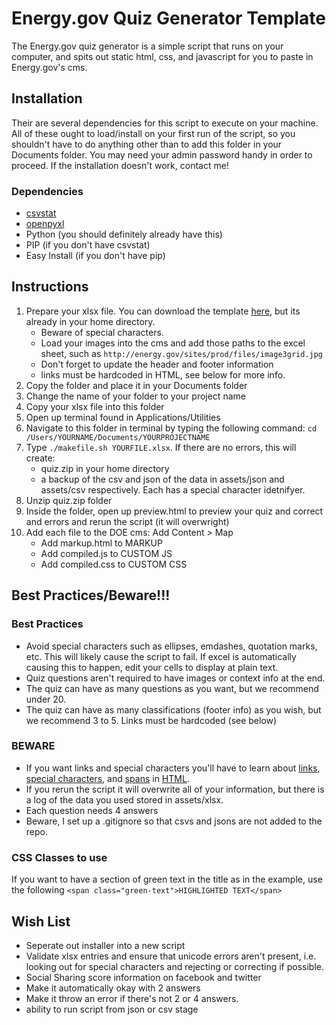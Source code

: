 # Energy.gov Quiz Generator Template
The Energy.gov quiz generator is a simple script that runs on your computer, and spits out static html, css, and javascript for you to paste in Energy.gov's cms. 


## Installation
Their are several dependencies for this script to execute on your machine. All of these ought to load/install on your first run of the script, so you shouldn't have to do anything other than to add this folder in your Documents folder. You may need your admin password handy in order to proceed. If the installation doesn't work, contact me!

### Dependencies 
- [csvstat](https://csvkit.readthedocs.org/en/0.9.1/)
- [openpyxl](https://openpyxl.readthedocs.org/en/latest/)
- Python (you should definitely already have this)
- PIP (if you don't have csvstat)
- Easy Install (if you don't have pip)

## Instructions
1. Prepare your xlsx file. You can download the template [here](), but its already in your home directory. 
	- Beware of special characters.
	- Load your images into the cms and add those paths to the excel sheet, such as `http://energy.gov/sites/prod/files/image3grid.jpg`
	- Don't forget to update the header and footer information
	- links must be hardcoded in HTML, see below for more info.
2. Copy the folder and place it in your Documents folder
3. Change the name of your folder to your project name
4. Copy your xlsx file into this folder
5. Open up terminal found in Applications/Utilities
6. Navigate to this folder in terminal by typing the following command: `cd /Users/YOURNAME/Documents/YOURPROJECTNAME`
7. Type `./makefile.sh YOURFILE.xlsx`. If there are no errors, this will create:
	- quiz.zip in your home directory 
	- a backup of the csv and json of the data in assets/json and assets/csv respectively. Each has a special character idetnifyer.
8. Unzip quiz.zip folder
9. Inside the folder, open up preview.html to preview your quiz and correct and errors and rerun the script (it will overwright)
10. Add each file to the DOE cms: Add Content > Map 
	- Add markup.html to MARKUP
	- Add compiled.js to CUSTOM JS
	- Add compiled.css to CUSTOM CSS

## Best Practices/Beware!!!

### Best Practices
- Avoid special characters such as ellipses, emdashes, quotation marks, etc. This will likely cause the script to fail. If excel is automatically causing this to happen, edit your cells to display at plain text. 
- Quiz questions aren't required to have images or context info at the end. 
- The quiz can have as many questions as you want, but we recommend under 20.
- The quiz can have as many classifications (footer info) as you wish, but we recommend 3 to 5. Links must be hardcoded (see below)

### BEWARE
- If you want links and special characters you'll have to learn about [links](http://www.w3schools.com/html/html_links.asp), [special characters](https://www.utexas.edu/learn/html/spchar.html), and [spans](http://www.w3schools.com/tags/tag_span.asp) in [HTML](http://www.codecademy.com/en/tracks/web).
- If you rerun the script it will overwrite all of your information, but there is a log of the data you used stored in assets/xlsx.
- Each question needs 4 answers
- Beware, I set up a .gitignore so that csvs and jsons are not added to the repo.


### CSS Classes to use 
If you want to have a section of green text in the title as in the example, use the following `<span class="green-text">HIGHLIGHTED TEXT</span>`

## Wish List
- Seperate out installer into a new script
- Validate xlsx entries and ensure that unicode errors aren't present, i.e. looking out for special characters and rejecting or correcting if possible. 
- Social Sharing score information on facebook and twitter
- Make it automatically okay with 2 answers
- Make it throw an error if there's not 2 or 4 answers. 
- ability to run script from json or csv stage

